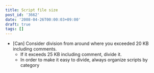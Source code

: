 ```yaml
---
title: Script file size
post_id: '3662'
date: '2008-04-26T00:00:03+09:00'
draft: true
tags: []
---
```


*   \[Can\] Consider division from around where you exceeded 20 KB including comments.
    *   If it exceeds 25 KB including comment, divide it.
    *   In order to make it easy to divide, always organize scripts by category
